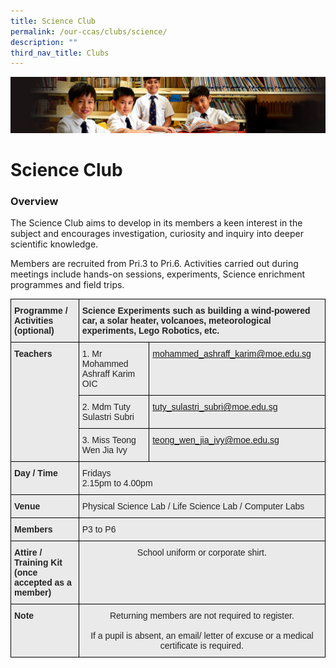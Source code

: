 ```yaml
---
title: Science Club
permalink: /our-ccas/clubs/science/
description: ""
third_nav_title: Clubs
---
```

![](/images/Sub-banner1.jpg)

Science Club
============

### Overview

The Science Club aims to develop in its members a keen interest in the subject and encourages investigation, curiosity and inquiry into deeper scientific knowledge.

  

Members are recruited from Pri.3 to Pri.6. Activities carried out during meetings include hands-on sessions, experiments, Science enrichment programmes and field trips.

<style type="text/css">
.tg  {border-collapse:collapse;border-spacing:0;}
.tg td{border-color:black;border-style:solid;border-width:1px;font-family:Arial, sans-serif;font-size:14px;
  overflow:hidden;padding:10px 5px;word-break:normal;}
.tg th{border-color:black;border-style:solid;border-width:1px;font-family:Arial, sans-serif;font-size:14px;
  font-weight:normal;overflow:hidden;padding:10px 5px;word-break:normal;}
.tg .tg-8l4p{background-color:#EAEAEA;color:#232323;text-align:left;vertical-align:top}
.tg .tg-exxo{background-color:#EAEAEA;color:#21088A;text-align:left;vertical-align:top}
.tg .tg-bt94{background-color:#EAEAEA;color:#232323;font-weight:bold;text-align:left;vertical-align:top}
.tg .tg-rlhx{background-color:#EAEAEA;color:#232323;text-align:center;vertical-align:top}
</style>
<table class="tg">
<thead>
  <tr>
    <th class="tg-bt94">Programme / <br>Activities (optional)</th>
    <th class="tg-bt94" colspan="2"><span style="color:#232323">Science Experiments such as building a wind-powered car, a solar heater, volcanoes, meteorological experiments, Lego Robotics, etc.</span></th>
  </tr>
</thead>
<tbody>
  <tr>
    <td class="tg-bt94" rowspan="3">Teachers<br><br></td>
    <td class="tg-8l4p"><span style="color:#232323">1. Mr Mohammed Ashraff Karim OIC</span><br></td>
    <td class="tg-exxo"><a href="mailto:mohammed_ashraff_karim@moe.edu.sg">mohammed_ashraff_karim@moe.edu.sg</a><br></td>
  </tr>
  <tr>
    <td class="tg-8l4p"><span style="color:#232323">2. Mdm Tuty Sulastri Subri</span><br></td>
    <td class="tg-exxo"><a href="mailto:tuty_sulastri_subri@moe.edu.sg">tuty_sulastri_subri@moe.edu.sg</a><br></td>
  </tr>
  <tr>
    <td class="tg-8l4p"><span style="color:#232323">3. Miss Teong Wen Jia Ivy</span><br></td>
    <td class="tg-exxo"><a href="mailto:teong_wen_jia_ivy@moe.edu.sg">teong_wen_jia_ivy@moe.edu.sg</a></td>
  </tr>
  <tr>
    <td class="tg-bt94">Day / Time<br></td>
    <td class="tg-8l4p" colspan="2"><span style="color:#232323">Fridays</span><br><span style="color:#232323">2.15pm to 4.00pm</span></td>
  </tr>
  <tr>
    <td class="tg-bt94">Venue</td>
    <td class="tg-8l4p" colspan="2">Physical Science Lab / Life Science Lab / Computer Labs</td>
  </tr>
  <tr>
    <td class="tg-bt94">Members</td>
    <td class="tg-8l4p" colspan="2"><span style="color:#232323">P3 to P6</span></td>
  </tr>
  <tr>
    <td class="tg-bt94">Attire / Training Kit (once accepted as a member)</td>
    <td class="tg-rlhx" colspan="2"><span style="color:#232323">School uniform or corporate shirt. </span></td>
  </tr>
  <tr>
    <td class="tg-bt94">Note<br></td>
    <td class="tg-rlhx" colspan="2">Returning members are not required to register. <br><br>If a pupil is absent, an email/ letter of excuse or a medical certificate is required.</td>
  </tr>
</tbody>
</table>